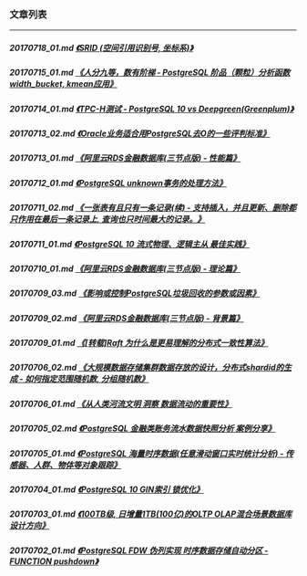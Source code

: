 ### 文章列表  
----  
##### 20170718_01.md   [《SRID (空间引用识别号, 坐标系)》](20170718_01.md)  
##### 20170715_01.md   [《人分九等，数有阶梯 - PostgreSQL 阶品（颗粒）分析函数width_bucket, kmean应用》](20170715_01.md)  
##### 20170714_01.md   [《TPC-H测试 - PostgreSQL 10 vs Deepgreen(Greenplum)》](20170714_01.md)  
##### 20170713_02.md   [《Oracle业务适合用PostgreSQL去O的一些评判标准》](20170713_02.md)  
##### 20170713_01.md   [《阿里云RDS金融数据库(三节点版) - 性能篇》](20170713_01.md)  
##### 20170712_01.md   [《PostgreSQL unknown事务的处理方法》](20170712_01.md)  
##### 20170711_02.md   [《一张表有且只有一条记录(续) - 支持插入，并且更新、删除都只作用在最后一条记录上, 查询也只时间最大的记录。》](20170711_02.md)  
##### 20170711_01.md   [《PostgreSQL 10 流式物理、逻辑主从 最佳实践》](20170711_01.md)  
##### 20170710_01.md   [《阿里云RDS金融数据库(三节点版) - 理论篇》](20170710_01.md)  
##### 20170709_03.md   [《影响或控制PostgreSQL垃圾回收的参数或因素》](20170709_03.md)  
##### 20170709_02.md   [《阿里云RDS金融数据库(三节点版) - 背景篇》](20170709_02.md)  
##### 20170709_01.md   [《[转载]Raft 为什么是更易理解的分布式一致性算法》](20170709_01.md)  
##### 20170706_02.md   [《大规模数据存储集群数据存放的设计，分布式shardid的生成 - 如何指定范围随机数, 分组随机数》](20170706_02.md)  
##### 20170706_01.md   [《从人类河流文明 洞察 数据流动的重要性》](20170706_01.md)  
##### 20170705_02.md   [《PostgreSQL 金融类账务流水数据快照分析 案例分享》](20170705_02.md)  
##### 20170705_01.md   [《PostgreSQL 海量时序数据(任意滑动窗口实时统计分析) - 传感器、人群、物体等对象跟踪》](20170705_01.md)  
##### 20170704_01.md   [《PostgreSQL 10 GIN索引 锁优化》](20170704_01.md)  
##### 20170703_01.md   [《100TB级, 日增量1TB(100亿)的OLTP OLAP混合场景数据库设计方向》](20170703_01.md)  
##### 20170702_01.md   [《PostgreSQL FDW 伪列实现 时序数据存储自动分区 - FUNCTION pushdown》](20170702_01.md)  
